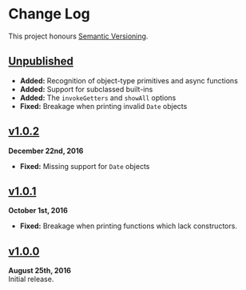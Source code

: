 Change Log
==========

This project honours [Semantic Versioning](http://semver.org/).


[Unpublished]
------------------------------------------------------------------------
* **Added:** Recognition of object-type primitives and async functions
* **Added:** Support for subclassed built-ins
* **Added:** The `invokeGetters` and `showAll` options
* **Fixed:** Breakage when printing invalid `Date` objects


[v1.0.2]
------------------------------------------------------------------------
**December 22nd, 2016**  
* **Fixed:** Missing support for `Date` objects


[v1.0.1]
------------------------------------------------------------------------
**October 1st, 2016**  
* **Fixed:** Breakage when printing functions which lack constructors.


[v1.0.0]
------------------------------------------------------------------------
**August 25th, 2016**  
Initial release.


[Referenced links]:_____________________________________________________
[Unpublished]: ../../compare/v1.0.2...HEAD
[v1.0.2]: https://github.com/Alhadis/Print/releases/tag/v1.0.2
[v1.0.1]: https://github.com/Alhadis/Print/releases/tag/v1.0.1
[v1.0.0]: https://github.com/Alhadis/Print/releases/tag/v1.0.0
